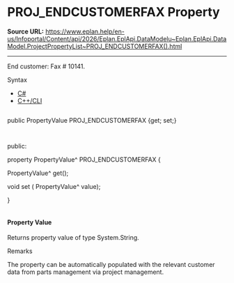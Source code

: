 # PROJ_ENDCUSTOMERFAX Property

**Source URL:** https://www.eplan.help/en-us/Infoportal/Content/api/2026/Eplan.EplApi.DataModelu~Eplan.EplApi.DataModel.ProjectPropertyList~PROJ_ENDCUSTOMERFAX().html

---

End customer: Fax # 10141.

Syntax

- [C#](#i-syntax-CS)
- [C++/CLI](#i-syntax-CPP2005)

```
```
public PropertyValue PROJ_ENDCUSTOMERFAX {get; set;}
```
```

```
```
public:

property PropertyValue^ PROJ_ENDCUSTOMERFAX {

   PropertyValue^ get();

   void set (    PropertyValue^ value);

}
```
```

#### Property Value

Returns property value of type System.String.

Remarks

The property can be automatically populated with the relevant customer data from parts management via project management.
